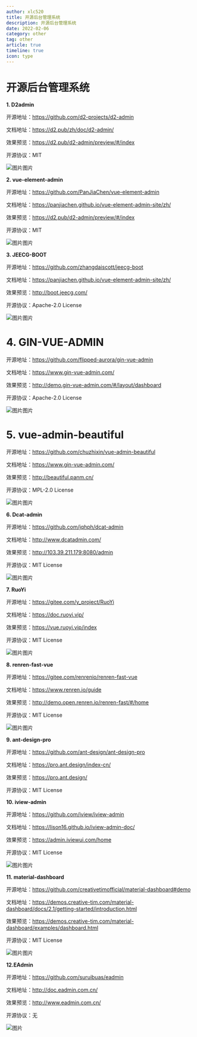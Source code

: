 ```yaml
---
author: xlc520
title: 开源后台管理系统
description: 开源后台管理系统
date: 2022-02-06
category: other
tag: other
article: true
timeline: true
icon: type
---
```

# 开源后台管理系统

**1. D2admin**

开源地址：https://github.com/d2-projects/d2-admin

文档地址：https://d2.pub/zh/doc/d2-admin/

效果预览：https://d2.pub/d2-admin/preview/#/index

开源协议：MIT

![图片](https://gh.xlc520.tk/xlc520/MyImage/raw/main/MdImg/640-164346319611813.webp)图片

**2. vue-element-admin**

开源地址：https://github.com/PanJiaChen/vue-element-admin

文档地址：https://panjiachen.github.io/vue-element-admin-site/zh/

效果预览：https://d2.pub/d2-admin/preview/#/index

开源协议：MIT

![图片](https://gh.xlc520.tk/xlc520/MyImage/raw/main/MdImg/640-164346319611814.webp)图片

**3. JEECG-BOOT**

开源地址：https://github.com/zhangdaiscott/jeecg-boot

文档地址：https://panjiachen.github.io/vue-element-admin-site/zh/

效果预览：http://boot.jeecg.com/

开源协议：Apache-2.0 License

![图片](https://gh.xlc520.tk/xlc520/MyImage/raw/main/MdImg/640-164346319611815.webp)图片

# **4. GIN-VUE-ADMIN**

开源地址：https://github.com/flipped-aurora/gin-vue-admin

文档地址：https://www.gin-vue-admin.com/

效果预览：http://demo.gin-vue-admin.com/#/layout/dashboard

开源协议：Apache-2.0 License

![图片](https://gh.xlc520.tk/xlc520/MyImage/raw/main/MdImg/640-164346319611816.webp)图片

# **5. vue-admin-beautiful**

开源地址：https://github.com/chuzhixin/vue-admin-beautiful

文档地址：https://www.gin-vue-admin.com/

效果预览：http://beautiful.panm.cn/

开源协议：MPL-2.0 License

![图片](https://gh.xlc520.tk/xlc520/MyImage/raw/main/MdImg/640-164346319611817.webp)图片

**6. Dcat-admin**

开源地址：https://github.com/jqhph/dcat-admin

文档地址：http://www.dcatadmin.com/

效果预览：http://103.39.211.179:8080/admin

开源协议：MIT License

![图片](https://gh.xlc520.tk/xlc520/MyImage/raw/main/MdImg/640-164346319611918.webp)图片

**7. RuoYi**

开源地址：https://gitee.com/y_project/RuoYi

文档地址：https://doc.ruoyi.vip/

效果预览：https://vue.ruoyi.vip/index

开源协议：MIT License

![图片](https://gh.xlc520.tk/xlc520/MyImage/raw/main/MdImg/640-164346319611919.webp)图片

**8. renren-fast-vue**

开源地址：https://gitee.com/renrenio/renren-fast-vue

文档地址：https://www.renren.io/guide

效果预览：http://demo.open.renren.io/renren-fast/#/home

开源协议：MIT License

![图片](https://gh.xlc520.tk/xlc520/MyImage/raw/main/MdImg/640-164346319611920.webp)图片

**9. ant-design-pro**

开源地址：https://github.com/ant-design/ant-design-pro

文档地址：https://pro.ant.design/index-cn/

效果预览：https://pro.ant.design/

开源协议：MIT License

**10. iview-admin**

开源地址：https://github.com/iview/iview-admin

文档地址：https://lison16.github.io/iview-admin-doc/

效果预览：https://admin.iviewui.com/home

开源协议：MIT License

![图片](https://gh.xlc520.tk/xlc520/MyImage/raw/main/MdImg/640-164346319611921.webp)图片

**11. material-dashboard**

开源地址：https://github.com/creativetimofficial/material-dashboard#demo

文档地址：https://demos.creative-tim.com/material-dashboard/docs/2.1/getting-started/introduction.html

效果预览：https://demos.creative-tim.com/material-dashboard/examples/dashboard.html

开源协议：MIT License

![图片](https://gh.xlc520.tk/xlc520/MyImage/raw/main/MdImg/640-164346319611922.webp)图片

**12.EAdmin**

开源地址：https://github.com/suruibuas/eadmin

文档地址：http://doc.eadmin.com.cn/

效果预览：http://www.eadmin.com.cn/

开源协议：无

![图片](https://gh.xlc520.tk/xlc520/MyImage/raw/main/MdImg/640-164346319611923.jpg)